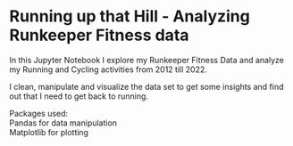 # Running up that Hill - Analyzing Runkeeper Fitness data

In this Jupyter Notebook I explore my Runkeeper Fitness Data and analyze my Running and Cycling activities from 2012 till 2022. 

I clean, manipulate and visualize the data set to get some insights and find out that I need to get back to running.

Packages used: <br />
Pandas for data manipulation <br />
Matplotlib for plotting <br />
